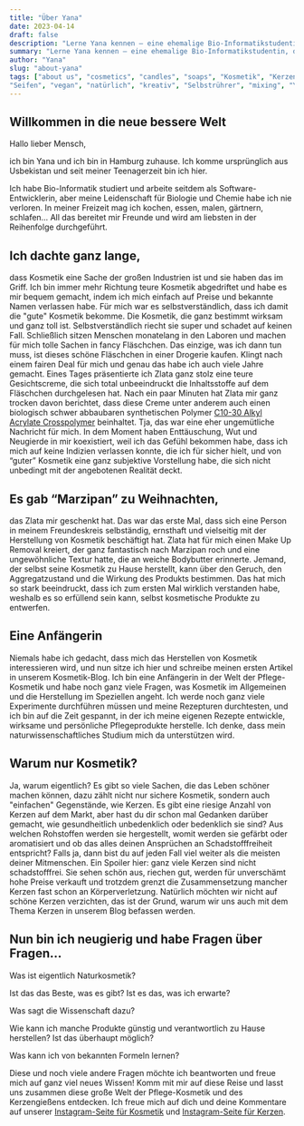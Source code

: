 ```yaml
---
title: "Über Yana"
date: 2023-04-14
draft: false
description: "Lerne Yana kennen — eine ehemalige Bio-Informatikstudentin, die ihre Begeisterung für Chemie und Biologie nie verloren hat. Begleite sie auf ihrer faszinierenden Reise durch die Welt der Kosmetikherstellung und des Kerzengießens und entdecke gemeinsam Lösungen für knifflige Fragestellungen."
summary: "Lerne Yana kennen — eine ehemalige Bio-Informatikstudentin, die ihre Begeisterung für Chemie und Biologie nie verloren hat. Begleite sie auf ihrer faszinierenden Reise durch die Welt der Kosmetikherstellung und des Kerzengießens und entdecke gemeinsam Lösungen für knifflige Fragestellungen."
author: "Yana"
slug: "about-yana"
tags: ["about us", "cosmetics", "candles", "soaps", "Kosmetik", "Kerzen",
"Seifen", "vegan", "natürlich", "kreativ", "Selbstrührer", "mixing", "Yana"]
---
```


## Willkommen in die neue bessere Welt

Hallo lieber Mensch,

ich bin Yana und ich bin in Hamburg zuhause. Ich komme ursprünglich aus
Usbekistan und seit meiner
Teenagerzeit bin ich hier.

Ich habe Bio-Informatik studiert und arbeite seitdem als Software-Entwicklerin,
aber meine Leidenschaft für Biologie
und Chemie habe ich nie verloren.
In meiner Freizeit mag ich kochen, essen, malen, gärtnern, schlafen… All das
bereitet mir Freunde und wird am liebsten
in der Reihenfolge durchgeführt.

## Ich dachte ganz lange,

dass Kosmetik eine Sache der großen Industrien ist und sie haben das im Griff.
Ich bin immer mehr Richtung teure
Kosmetik abgedriftet und habe es mir bequem gemacht, indem ich mich einfach auf
Preise und bekannte Namen verlassen habe.
Für mich war es selbstverständlich, dass ich damit die "gute" Kosmetik bekomme.
Die Kosmetik, die ganz bestimmt wirksam
und ganz toll ist. Selbstverständlich riecht sie super und schadet auf keinen
Fall.
Schließlich sitzen Menschen monatelang in den Laboren und machen für mich tolle
Sachen in fancy Fläschchen.
Das einzige, was ich dann tun muss, ist dieses schöne Fläschchen in einer
Drogerie kaufen. Klingt nach einem fairen
Deal für mich und genau das habe ich auch viele Jahre gemacht. Eines Tages
präsentierte ich Zlata ganz stolz eine teure
Gesichtscreme, die sich total unbeeindruckt die
Inhaltsstoffe auf dem Fläschchen durchgelesen hat. Nach ein paar Minuten hat
Zlata mir ganz trocken
davon berichtet, dass diese Creme unter anderem auch einen biologisch schwer
abbaubaren synthetischen Polymer
[C10-30 Alkyl Acrylate Crosspolymer](https://www.greenpeace.de/biodiversitaet/meere/meeresschutz/gefahr-kleingedruckten)
beinhaltet. Tja, das war eine eher ungemütliche Nachricht für mich. In dem
Moment haben Enttäuschung, Wut und Neugierde
in mir koexistiert, weil ich das Gefühl bekommen habe, dass ich mich auf keine
Indizien verlassen konnte, die ich für
sicher hielt, und von “guter” Kosmetik eine ganz subjektive Vorstellung habe,
die sich nicht unbedingt mit der
angebotenen
Realität deckt.

## Es gab “Marzipan” zu Weihnachten,

das Zlata mir geschenkt hat. Das war das erste Mal, dass sich eine Person in
meinem Freundeskreis selbständig, ernsthaft
und vielseitig mit der Herstellung von Kosmetik beschäftigt hat. Zlata hat für
mich einen Make Up Removal kreiert, der
ganz fantastisch nach Marzipan roch und eine ungewöhnliche Textur hatte, die an
weiche Bodybutter erinnerte. Jemand, der
selbst seine Kosmetik zu Hause herstellt, kann über den Geruch, den
Aggregatzustand und die Wirkung des Produkts
bestimmen. Das hat mich so stark beeindruckt, dass ich zum ersten Mal wirklich
verstanden habe, weshalb es so erfüllend
sein kann, selbst kosmetische Produkte zu entwerfen.

## Eine Anfängerin

Niemals habe ich gedacht, dass mich das Herstellen von Kosmetik interessieren
wird, und nun sitze
ich hier und schreibe meinen ersten Artikel in unserem Kosmetik-Blog.
Ich bin eine Anfängerin in der Welt der Pflege-Kosmetik und habe noch ganz viele
Fragen, was Kosmetik im
Allgemeinen und die Herstellung im Speziellen angeht. Ich werde noch ganz viele
Experimente durchführen müssen und meine
Rezepturen durchtesten, und ich bin auf die Zeit gespannt, in der ich meine
eigenen Rezepte entwickle, wirksame und
persönliche Pflegeprodukte herstelle. Ich denke, dass mein
naturwissenschaftliches Studium mich da unterstützen wird.

## Warum nur Kosmetik?

Ja, warum eigentlich? Es gibt so viele Sachen, die das Leben schöner machen
können, dazu zählt nicht nur sichere
Kosmetik, sondern auch "einfachen" Gegenstände, wie Kerzen. Es gibt eine riesige
Anzahl von Kerzen auf dem Markt, aber
hast du dir schon mal Gedanken darüber gemacht, wie gesundheitlich unbedenklich
oder bedenklich sie sind?
Aus welchen Rohstoffen werden sie hergestellt, womit werden sie
gefärbt oder aromatisiert und ob das alles deinen Ansprüchen an
Schadstofffreiheit entspricht? Falls ja, dann
bist
du auf jeden Fall viel weiter als die meisten deiner Mitmenschen. Ein Spoiler
hier:
ganz viele Kerzen sind nicht schadstofffrei. Sie sehen schön aus, riechen gut,
werden für unverschämt hohe Preise
verkauft
und trotzdem grenzt die Zusammensetzung mancher Kerzen fast schon an
Körperverletzung. Natürlich möchten wir nicht auf
schöne Kerzen verzichten, das ist der Grund, warum wir uns auch mit dem Thema
Kerzen in unserem Blog befassen werden.

## Nun bin ich neugierig und habe Fragen über Fragen…

Was ist eigentlich Naturkosmetik?

Ist das das Beste, was es gibt? Ist es das, was ich erwarte?

Was sagt die Wissenschaft dazu?

Wie kann ich manche Produkte günstig und verantwortlich zu Hause herstellen? Ist
das überhaupt möglich?

Was kann ich von bekannten Formeln lernen?

Diese und noch viele andere Fragen möchte ich beantworten und freue mich auf
ganz viel neues Wissen!
Komm mit mir auf diese Reise und lasst uns zusammen diese große Welt der
Pflege-Kosmetik und des Kerzengießens entdecken. Ich
freue mich auf dich und deine Kommentare auf
unserer [Instagram-Seite für Kosmetik](https://instagram.com/mix_with_us)
und  [Instagram-Seite für Kerzen](https://instagram.com/mix_with_us_candles).
